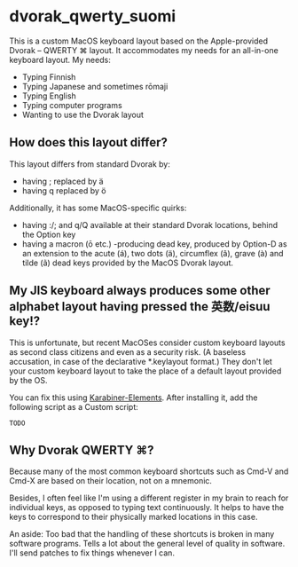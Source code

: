 # dvorak_qwerty_suomi

This is a custom MacOS keyboard layout based on the Apple-provided Dvorak – QWERTY ⌘ layout. It accommodates my needs for an all-in-one keyboard layout. My needs:

- Typing Finnish
- Typing Japanese and sometimes rōmaji
- Typing English
- Typing computer programs
- Wanting to use the Dvorak layout

## How does this layout differ?

This layout differs from standard Dvorak by:
- having ; replaced by ä
- having q replaced by ö

Additionally, it has some MacOS-specific quirks:
- having :/; and q/Q available at their standard Dvorak locations, behind the Option key
- having a macron (ō etc.) -producing dead key, produced by Option-D as an extension to the acute (á), two dots (ä), circumflex (â), grave (à) and tilde (ã) dead keys provided by the MacOS Dvorak layout.

## My JIS keyboard always produces some other alphabet layout having pressed the 英数/eisuu key!?

This is unfortunate, but recent MacOSes consider custom keyboard layouts as second class citizens and even as a security risk. (A baseless accusation, in case of the declarative *.keylayout format.) They don't let your custom keyboard layout to take the place of a default layout provided by the OS.

You can fix this using [Karabiner-Elements](https://karabiner-elements.pqrs.org/). After installing it, add the following script as a Custom script:

```
TODO
```

## Why Dvorak QWERTY ⌘?

Because many of the most common keyboard shortcuts such as Cmd-V and Cmd-X are based on their location, not on a mnemonic.

Besides, I often feel like I'm using a different register in my brain to reach for individual keys, as opposed to typing text continuously. It helps to have the keys to correspond to their physically marked locations in this case.

An aside: Too bad that the handling of these shortcuts is broken in many software programs. Tells a lot about the general level of quality in software. I'll send patches to fix things whenever I can.
